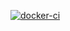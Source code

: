 [![docker-ci](https://github.com/Acemore/ITK_academy_FastAPI_test_task/actions/workflows/docker-ci.yml/badge.svg)](https://github.com/Acemore/ITK_academy_FastAPI_test_task/actions/workflows/docker-ci.yml)
